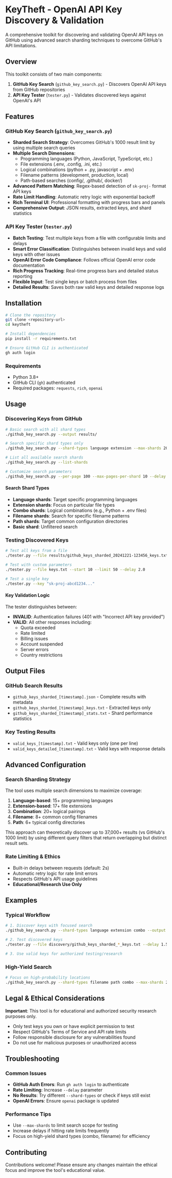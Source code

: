 # KeyTheft - OpenAI API Key Discovery & Validation

A comprehensive toolkit for discovering and validating OpenAI API keys on GitHub using advanced search sharding techniques to overcome GitHub's API limitations.

## Overview

This toolkit consists of two main components:
1. **GitHub Key Search** (`github_key_search.py`) - Discovers OpenAI API keys from GitHub repositories
2. **API Key Tester** (`tester.py`) - Validates discovered keys against OpenAI's API

## Features

### GitHub Key Search (`github_key_search.py`)
- **Sharded Search Strategy**: Overcomes GitHub's 1000 result limit by using multiple search queries
- **Multiple Search Dimensions**: 
  - Programming languages (Python, JavaScript, TypeScript, etc.)
  - File extensions (.env, .config, .ini, etc.)
  - Logical combinations (python + .py, javascript + .env)
  - Filename patterns (development, production, local)
  - Path-based searches (config/, .github/, docker/)
- **Advanced Pattern Matching**: Regex-based detection of `sk-proj-` format API keys
- **Rate Limit Handling**: Automatic retry logic with exponential backoff
- **Rich Terminal UI**: Professional formatting with progress bars and panels
- **Comprehensive Output**: JSON results, extracted keys, and shard statistics

### API Key Tester (`tester.py`)
- **Batch Testing**: Test multiple keys from a file with configurable limits and delays
- **Smart Error Classification**: Distinguishes between invalid keys and valid keys with other issues
- **OpenAI Error Code Compliance**: Follows official OpenAI error code documentation
- **Rich Progress Tracking**: Real-time progress bars and detailed status reporting
- **Flexible Input**: Test single keys or batch process from files
- **Detailed Results**: Saves both raw valid keys and detailed response logs

## Installation

```bash
# Clone the repository
git clone <repository-url>
cd keytheft

# Install dependencies
pip install -r requirements.txt

# Ensure GitHub CLI is authenticated
gh auth login
```

### Requirements
- Python 3.8+
- GitHub CLI (`gh`) authenticated
- Required packages: `requests`, `rich`, `openai`

## Usage

### Discovering Keys from GitHub

```bash
# Basic search with all shard types
./github_key_search.py --output results/

# Search specific shard types only
./github_key_search.py --shard-types language extension --max-shards 20

# List all available search shards
./github_key_search.py --list-shards

# Customize search parameters
./github_key_search.py --per-page 100 --max-pages-per-shard 10 --delay 2.0
```

#### Search Shard Types
- **Language shards**: Target specific programming languages
- **Extension shards**: Focus on particular file types  
- **Combo shards**: Logical combinations (e.g., Python + .env files)
- **Filename shards**: Search for specific filename patterns
- **Path shards**: Target common configuration directories
- **Basic shard**: Unfiltered search

### Testing Discovered Keys

```bash
# Test all keys from a file
./tester.py --file results/github_keys_sharded_20241221-123456_keys.txt

# Test with custom parameters
./tester.py --file keys.txt --start 10 --limit 50 --delay 2.0

# Test a single key
./tester.py --key "sk-proj-abcd1234..."
```

#### Key Validation Logic
The tester distinguishes between:
- **INVALID**: Authentication failures (401 with "Incorrect API key provided")
- **VALID**: All other responses including:
  - Quota exceeded
  - Rate limited  
  - Billing issues
  - Account suspended
  - Server errors
  - Country restrictions

## Output Files

### GitHub Search Results
- `github_keys_sharded_[timestamp].json` - Complete results with metadata
- `github_keys_sharded_[timestamp]_keys.txt` - Extracted keys only
- `github_keys_sharded_[timestamp]_stats.txt` - Shard performance statistics

### Key Testing Results  
- `valid_keys_[timestamp].txt` - Valid keys only (one per line)
- `valid_keys_detailed_[timestamp].txt` - Valid keys with response details

## Advanced Configuration

### Search Sharding Strategy
The tool uses multiple search dimensions to maximize coverage:

1. **Language-based**: 15+ programming languages
2. **Extension-based**: 17+ file extensions  
3. **Combination**: 20+ logical pairings
4. **Filename**: 8+ common config filenames
5. **Path**: 6+ typical config directories

This approach can theoretically discover up to 37,000+ results (vs GitHub's 1000 limit) by using different query filters that return overlapping but distinct result sets.

### Rate Limiting & Ethics
- Built-in delays between requests (default: 2s)
- Automatic retry logic for rate limit errors
- Respects GitHub's API usage guidelines
- **Educational/Research Use Only**

## Examples

### Typical Workflow
```bash
# 1. Discover keys with focused search
./github_key_search.py --shard-types language extension combo --output discovery/

# 2. Test discovered keys  
./tester.py --file discovery/github_keys_sharded_*_keys.txt --delay 1.5

# 3. Use valid keys for authorized testing/research
```

### High-Yield Search
```bash
# Focus on high-probability locations
./github_key_search.py --shard-types filename path combo --max-shards 25
```

## Legal & Ethical Considerations

**Important**: This tool is for educational and authorized security research purposes only.

- Only test keys you own or have explicit permission to test
- Respect GitHub's Terms of Service and API rate limits
- Follow responsible disclosure for any vulnerabilities found
- Do not use for malicious purposes or unauthorized access

## Troubleshooting

### Common Issues
- **GitHub Auth Errors**: Run `gh auth login` to authenticate
- **Rate Limiting**: Increase `--delay` parameter
- **No Results**: Try different `--shard-types` or check if keys still exist
- **OpenAI Errors**: Ensure `openai` package is updated

### Performance Tips
- Use `--max-shards` to limit search scope for testing
- Increase delays if hitting rate limits frequently
- Focus on high-yield shard types (combo, filename) for efficiency

## Contributing

Contributions welcome! Please ensure any changes maintain the ethical focus and improve the tool's educational value.
